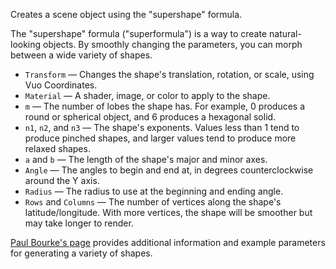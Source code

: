 Creates a scene object using the "supershape" formula.

The "supershape" formula ("superformula") is a way to create natural-looking objects.  By smoothly changing the parameters, you can morph between a wide variety of shapes.

- `Transform` — Changes the shape's translation, rotation, or scale, using Vuo Coordinates.
- `Material` — A shader, image, or color to apply to the shape.
- `m` — The number of lobes the shape has.  For example, 0 produces a round or spherical object, and 6 produces a hexagonal solid.
- `n1`, `n2`, and `n3` — The shape's exponents.  Values less than 1 tend to produce pinched shapes, and larger values tend to produce more relaxed shapes.
- `a` and `b` — The length of the shape's major and minor axes.
- `Angle` — The angles to begin and end at, in degrees counterclockwise around the Y axis.
- `Radius` — The radius to use at the beginning and ending angle.
- `Rows` and `Columns` — The number of vertices along the shape's latitude/longitude. With more vertices, the shape will be smoother but may take longer to render.

[Paul Bourke's page](http://paulbourke.net/geometry/supershape/) provides additional information and example parameters for generating a variety of shapes.
